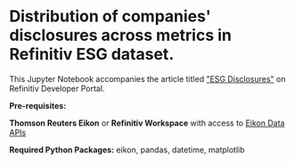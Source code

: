 # Distribution of companies' disclosures across metrics in Refinitiv ESG dataset.

This Jupyter Notebook accompanies the article titled ["ESG Disclosures"](https://developers.refinitiv.com/article/esg-disclosures) on Refinitiv Developer Portal.

**Pre-requisites:** 

**Thomson Reuters Eikon** or **Refinitiv Workspace** with access to [Eikon Data APIs](https://developers.refinitiv.com/eikon-data-apis)

**Required Python Packages:** eikon, pandas, datetime, matplotlib
